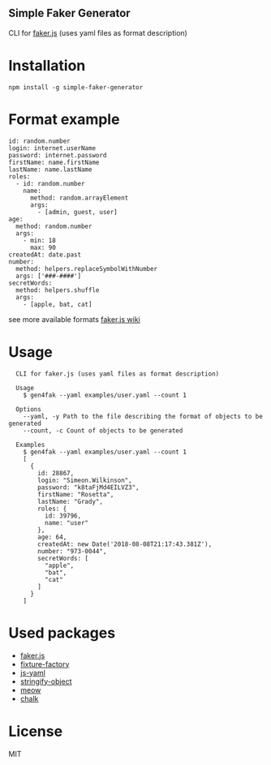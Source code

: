 Simple Faker Generator
--
CLI for [faker.js](https://github.com/marak/Faker.js) (uses yaml files as format description)

# Installation
```
npm install -g simple-faker-generator
```

# Format example
```
id: random.number
login: internet.userName
password: internet.password
firstName: name.firstName
lastName: name.lastName
roles:
  - id: random.number
    name:
      method: random.arrayElement
      args:
        - [admin, guest, user]
age:
  method: random.number
  args:
    - min: 18
      max: 90
createdAt: date.past
number:
  method: helpers.replaceSymbolWithNumber
  args: ['###-####']
secretWords:
  method: helpers.shuffle
  args:
    - [apple, bat, cat]
``` 

see more available formats [faker.js wiki](https://github.com/Marak/faker.js/wiki/Address)


# Usage
```
  CLI for faker.js (uses yaml files as format description)

  Usage
    $ gen4fak --yaml examples/user.yaml --count 1

  Options
    --yaml, -y Path to the file describing the format of objects to be generated
    --count, -c Count of objects to be generated

  Examples
    $ gen4fak --yaml examples/user.yaml --count 1
    [
      {
        id: 28867,
        login: "Simeon.Wilkinson",
        password: "k8taFjMd4EILVZ3",
        firstName: "Rosetta",
        lastName: "Grady",
        roles: {
          id: 39796,
          name: "user"
        },
        age: 64,
        createdAt: new Date('2018-08-08T21:17:43.381Z'),
        number: "973-0044",
        secretWords: [
          "apple",
          "bat",
          "cat"
        ]
      }
    ]
```

# Used packages

- [faker.js](https://github.com/marak/Faker.js)
- [fixture-factory](https://github.com/peterKaleta/fixture-factory)
- [js-yaml](https://github.com/nodeca/js-yaml)
- [stringify-object](https://github.com/yeoman/stringify-object)
- [meow](https://github.com/sindresorhus/meow)
- [chalk](https://github.com/chalk/chalk)

# License

MIT
